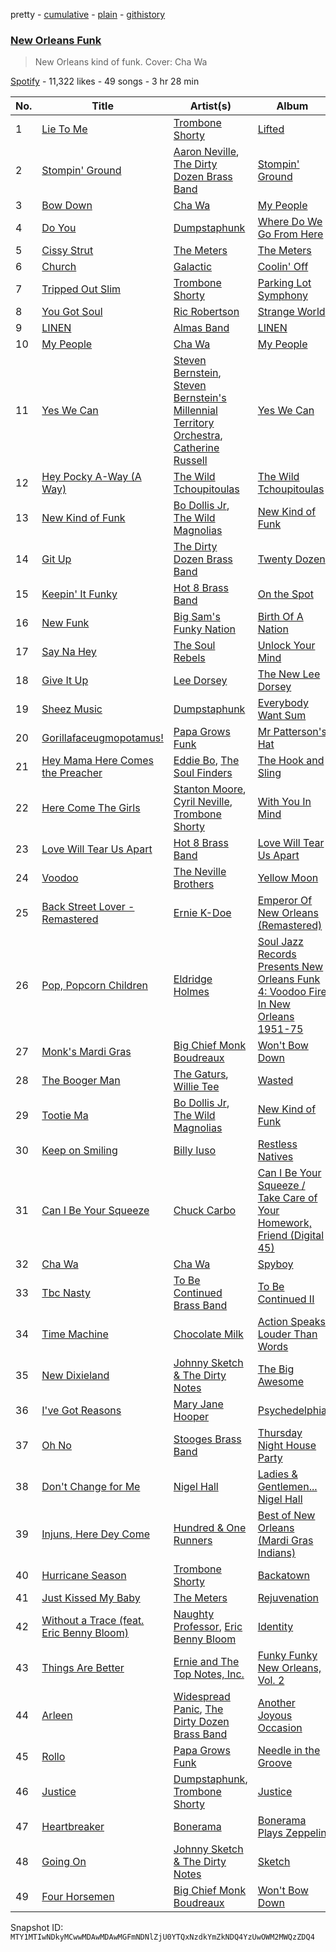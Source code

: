 pretty - [cumulative](/playlists/cumulative/37i9dQZF1DXd5zBnarWcy8.md) - [plain](/playlists/plain/37i9dQZF1DXd5zBnarWcy8) - [githistory](https://github.githistory.xyz/mackorone/spotify-playlist-archive/blob/main/playlists/plain/37i9dQZF1DXd5zBnarWcy8)

### [New Orleans Funk](https://open.spotify.com/playlist/37i9dQZF1DXd5zBnarWcy8)

> New Orleans kind of funk\. Cover: Cha Wa

[Spotify](https://open.spotify.com/user/spotify) - 11,322 likes - 49 songs - 3 hr 28 min

| No. | Title | Artist(s) | Album | Length |
|---|---|---|---|---|
| 1 | [Lie To Me](https://open.spotify.com/track/7c674n0AaxjWQiYv3g0TBG) | [Trombone Shorty](https://open.spotify.com/artist/37ZvFp654tY74Z1D2TLOGR) | [Lifted](https://open.spotify.com/album/4jGggj1AJxwhrVqm5oIJlh) | 4:10 |
| 2 | [Stompin' Ground](https://open.spotify.com/track/1tXkEoNUFLVfgAdfF4SsNC) | [Aaron Neville](https://open.spotify.com/artist/57ALvbCBaCkNlgTOSiUPdT), [The Dirty Dozen Brass Band](https://open.spotify.com/artist/6F6lawSnwGWWgdXFN7LXO7) | [Stompin' Ground](https://open.spotify.com/album/7BO9rd3sjrjgnEyGPjy5HB) | 4:31 |
| 3 | [Bow Down](https://open.spotify.com/track/75zPkWTK4UY6thDZEiFp3x) | [Cha Wa](https://open.spotify.com/artist/18OO8F6DbNshxJbZ5ugprO) | [My People](https://open.spotify.com/album/5Z1GzBZmKbok1f6iCacE6c) | 3:24 |
| 4 | [Do You](https://open.spotify.com/track/4YSfp2I61liqg6NtWTBrxp) | [Dumpstaphunk](https://open.spotify.com/artist/6LvO4vaTTJhCAdpITMpDvC) | [Where Do We Go From Here](https://open.spotify.com/album/4fd3Nnb4bn3rERllCnKFxR) | 4:52 |
| 5 | [Cissy Strut](https://open.spotify.com/track/0WSlOSMLJWoWUpWci9nnRb) | [The Meters](https://open.spotify.com/artist/2JRvXPGWiINrnJljNJhG5s) | [The Meters](https://open.spotify.com/album/1Nt14TE6bKZGzJrROip36y) | 3:06 |
| 6 | [Church](https://open.spotify.com/track/0MzO0c9Lr1d4mTUQtGhSJX) | [Galactic](https://open.spotify.com/artist/4rMUtWPGbE6waga7PQO0oQ) | [Coolin' Off](https://open.spotify.com/album/0xkOcQLjAB9PIEDrGbl4OI) | 5:53 |
| 7 | [Tripped Out Slim](https://open.spotify.com/track/7b3ceiH1Cy03cR0GtlqgHV) | [Trombone Shorty](https://open.spotify.com/artist/37ZvFp654tY74Z1D2TLOGR) | [Parking Lot Symphony](https://open.spotify.com/album/37KlzjSTrsjai1w1hfzsdV) | 2:19 |
| 8 | [You Got Soul](https://open.spotify.com/track/1vYUTYYAcf2LXSoXUHlRHB) | [Ric Robertson](https://open.spotify.com/artist/7euJV43X9MeQnoQFSELd25) | [Strange World](https://open.spotify.com/album/0pVNvF5LBcZFSPK6MXkEuz) | 3:27 |
| 9 | [LINEN](https://open.spotify.com/track/2Y5jO0YS2s1bmb7tYGKODq) | [Almas Band](https://open.spotify.com/artist/4SfatfmG6iq3aBk69x8D47) | [LINEN](https://open.spotify.com/album/4WJ1oqMhVKKfrmTgOmsuZk) | 4:43 |
| 10 | [My People](https://open.spotify.com/track/5Oyetsx1wOyE5P9WoyT6OA) | [Cha Wa](https://open.spotify.com/artist/18OO8F6DbNshxJbZ5ugprO) | [My People](https://open.spotify.com/album/5Z1GzBZmKbok1f6iCacE6c) | 3:50 |
| 11 | [Yes We Can](https://open.spotify.com/track/0y1ZUstwTl10V96fE6K3yH) | [Steven Bernstein](https://open.spotify.com/artist/5pCNKFvPUY8L47ExfM4WLj), [Steven Bernstein's Millennial Territory Orchestra](https://open.spotify.com/artist/4hhciHHoRTp619fuChfJeJ), [Catherine Russell](https://open.spotify.com/artist/7j46Sze6UWb7p41IqcYFAp) | [Yes We Can](https://open.spotify.com/album/5hJZQ77IHFsSefcc5nRw9e) | 6:29 |
| 12 | [Hey Pocky A\-Way \(A Way\)](https://open.spotify.com/track/6X7IfhMcE0yaYfsxjsuRTC) | [The Wild Tchoupitoulas](https://open.spotify.com/artist/1WE9X6cq7c067LtIvikUKx) | [The Wild Tchoupitoulas](https://open.spotify.com/album/5ZIIy56yYdZDkjI5tYma5L) | 3:59 |
| 13 | [New Kind of Funk](https://open.spotify.com/track/285YwutNH5xUdow96XhkIS) | [Bo Dollis Jr](https://open.spotify.com/artist/7amHzGsj8KS7mgAYCR8czW), [The Wild Magnolias](https://open.spotify.com/artist/2l1iG0JqpgXHYg3RpRsHNz) | [New Kind of Funk](https://open.spotify.com/album/5Hn5Gplj2tYu6OQz54lltJ) | 3:32 |
| 14 | [Git Up](https://open.spotify.com/track/56jMWNwEhXzatfZZmvLDLY) | [The Dirty Dozen Brass Band](https://open.spotify.com/artist/6F6lawSnwGWWgdXFN7LXO7) | [Twenty Dozen](https://open.spotify.com/album/5F2NuTif1Tz4cE47DKJbQA) | 5:56 |
| 15 | [Keepin' It Funky](https://open.spotify.com/track/14hdi3R1TVvH5qGEIZfMD0) | [Hot 8 Brass Band](https://open.spotify.com/artist/1lvVzEkQ4u72rrZ7bNUkcD) | [On the Spot](https://open.spotify.com/album/6aM9vFGgaEb2nGMorm3kFl) | 6:36 |
| 16 | [New Funk](https://open.spotify.com/track/16BdtvW5Wr8eFEyyy1istF) | [Big Sam's Funky Nation](https://open.spotify.com/artist/6Ydc3Hjjy7W964wZm2NX7G) | [Birth Of A Nation](https://open.spotify.com/album/2zOFhVE6qD8ikgNMwKb7DM) | 6:19 |
| 17 | [Say Na Hey](https://open.spotify.com/track/6s5hHr8EhNPZWDVXHBPcEC) | [The Soul Rebels](https://open.spotify.com/artist/10NEMYLJwVvYSvtvZn5Ipz) | [Unlock Your Mind](https://open.spotify.com/album/30DZF2u3CHEE3pWZibviRQ) | 4:03 |
| 18 | [Give It Up](https://open.spotify.com/track/4dUOAFN1Yk2TuslROwZcdX) | [Lee Dorsey](https://open.spotify.com/artist/0En4EEcDMJ5kaUCf1aZ9js) | [The New Lee Dorsey](https://open.spotify.com/album/2CQt3vL1SHnqxyZvoPQPUb) | 3:03 |
| 19 | [Sheez Music](https://open.spotify.com/track/6LKRuyVDn74fN6TemK7lyK) | [Dumpstaphunk](https://open.spotify.com/artist/6LvO4vaTTJhCAdpITMpDvC) | [Everybody Want Sum](https://open.spotify.com/album/14D2GvYb7WNfUuVA0nXjUD) | 4:48 |
| 20 | [Gorillafaceugmopotamus!](https://open.spotify.com/track/1mvVzDrHXM9F1gI9CVg9r2) | [Papa Grows Funk](https://open.spotify.com/artist/3HZGp40qZu7sjn5KswiU3Q) | [Mr Patterson's Hat](https://open.spotify.com/album/2Hx2VsjvbnEhC1UX0iTdZh) | 4:37 |
| 21 | [Hey Mama Here Comes the Preacher](https://open.spotify.com/track/5NkYVRo3pmlke8N0iFS45m) | [Eddie Bo](https://open.spotify.com/artist/6yJkbSRofSN6kk4BWaqlax), [The Soul Finders](https://open.spotify.com/artist/5i32E7qY43IHqFmuTh8RU8) | [The Hook and Sling](https://open.spotify.com/album/774axwKDolHngJIBnsgxMl) | 2:40 |
| 22 | [Here Come The Girls](https://open.spotify.com/track/3wiSzBv2UUK3skM74i22uM) | [Stanton Moore](https://open.spotify.com/artist/7bOHiKCHJ7mPMrSIiLMOIj), [Cyril Neville](https://open.spotify.com/artist/7gZpdFerSL21Z6544jJIzI), [Trombone Shorty](https://open.spotify.com/artist/37ZvFp654tY74Z1D2TLOGR) | [With You In Mind](https://open.spotify.com/album/3prIp8tw4hQx5nHmd9Uhya) | 4:06 |
| 23 | [Love Will Tear Us Apart](https://open.spotify.com/track/7n6pjSxN5rnIzNgr11zX7Z) | [Hot 8 Brass Band](https://open.spotify.com/artist/1lvVzEkQ4u72rrZ7bNUkcD) | [Love Will Tear Us Apart](https://open.spotify.com/album/25IyZfmmpK5FWSqvhla76M) | 3:36 |
| 24 | [Voodoo](https://open.spotify.com/track/465JohWeaz2FKbdKVmXvrJ) | [The Neville Brothers](https://open.spotify.com/artist/3d1olqhURDe8e5HOta1Qxg) | [Yellow Moon](https://open.spotify.com/album/5mk6XIaqIFbESIcfqh8GEF) | 4:27 |
| 25 | [Back Street Lover \- Remastered](https://open.spotify.com/track/6z4GZz4cXtW2bddSoFSHfQ) | [Ernie K\-Doe](https://open.spotify.com/artist/3ybBNyjii40yY104IZkcly) | [Emperor Of New Orleans \(Remastered\)](https://open.spotify.com/album/6Kzdp5ojEJ28KCebR4Kb6z) | 2:28 |
| 26 | [Pop, Popcorn Children](https://open.spotify.com/track/0YUzEKoTak7VHts4p1jglt) | [Eldridge Holmes](https://open.spotify.com/artist/25aWvOh8uTg8ZZSZvOPB9P) | [Soul Jazz Records Presents New Orleans Funk 4: Voodoo Fire In New Orleans 1951\-75](https://open.spotify.com/album/0U19UvTHNfTrxKlXe3FvcA) | 2:51 |
| 27 | [Monk's Mardi Gras](https://open.spotify.com/track/3ts8VLXkDDZhjXYTSOKB0J) | [Big Chief Monk Boudreaux](https://open.spotify.com/artist/6dEA9IhHWUof5HKLeYRGer) | [Won't Bow Down](https://open.spotify.com/album/5H5loW7aKraS3pVG4BnSLP) | 3:45 |
| 28 | [The Booger Man](https://open.spotify.com/track/0urdlB0O4g9GmevYMKt7y6) | [The Gaturs](https://open.spotify.com/artist/2EHyjVJsfQWhloS0nJErz9), [Willie Tee](https://open.spotify.com/artist/0J4hhNPKGkF96BvCakh2Ab) | [Wasted](https://open.spotify.com/album/2KGCGxusSMQukNV8mvGvFS) | 2:33 |
| 29 | [Tootie Ma](https://open.spotify.com/track/0xNdufdlEJeBDXAYv7xxgd) | [Bo Dollis Jr](https://open.spotify.com/artist/7amHzGsj8KS7mgAYCR8czW), [The Wild Magnolias](https://open.spotify.com/artist/2l1iG0JqpgXHYg3RpRsHNz) | [New Kind of Funk](https://open.spotify.com/album/5Hn5Gplj2tYu6OQz54lltJ) | 4:08 |
| 30 | [Keep on Smiling](https://open.spotify.com/track/2KNatZaPy6fOzas5TPf6Va) | [Billy Iuso](https://open.spotify.com/artist/2y2GDrJ10IXjf08XEls0zW) | [Restless Natives](https://open.spotify.com/album/2MNWfX3dYF1tQjHoz1JqWj) | 4:19 |
| 31 | [Can I Be Your Squeeze](https://open.spotify.com/track/5yJYA6dvIH4zmw7Ku2dn5f) | [Chuck Carbo](https://open.spotify.com/artist/4pbFsZJ317vxLwtAvmilGJ) | [Can I Be Your Squeeze / Take Care of Your Homework, Friend \(Digital 45\)](https://open.spotify.com/album/0HjvXbHZY3jjs0XyzX8gZo) | 2:29 |
| 32 | [Cha Wa](https://open.spotify.com/track/4N1XezxVYISff0Bxvelbpp) | [Cha Wa](https://open.spotify.com/artist/18OO8F6DbNshxJbZ5ugprO) | [Spyboy](https://open.spotify.com/album/5kjYBEXnL4PkBRAkgIGT9t) | 3:23 |
| 33 | [Tbc Nasty](https://open.spotify.com/track/6C4AWnzBJYtNdYKXubJWBg) | [To Be Continued Brass Band](https://open.spotify.com/artist/498ExqW7oTaW61i2ShV9a3) | [To Be Continued II](https://open.spotify.com/album/52NjIcq4D5sNpzwPIUpV4G) | 5:07 |
| 34 | [Time Machine](https://open.spotify.com/track/5KeIjgCucBbUvmJ0K4YU2n) | [Chocolate Milk](https://open.spotify.com/artist/3R2oR0SQba16AZZaoG94xe) | [Action Speaks Louder Than Words](https://open.spotify.com/album/2rcNrTFw6XnV95kVwmbyjc) | 4:34 |
| 35 | [New Dixieland](https://open.spotify.com/track/5tevPppMv8m87LfX3b0jZh) | [Johnny Sketch & The Dirty Notes](https://open.spotify.com/artist/4euiFJVFE4gijlrQl4b7DF) | [The Big Awesome](https://open.spotify.com/album/2tXbmUF9jIPqE4pPJQX7bP) | 3:57 |
| 36 | [I've Got Reasons](https://open.spotify.com/track/7Gmb33nmkxVETieoPSiukO) | [Mary Jane Hooper](https://open.spotify.com/artist/3I44vrVBXPqMTiY0Z5SkQm) | [Psychedelphia](https://open.spotify.com/album/5VhtqB6aBGOxY2TcL7qznX) | 3:08 |
| 37 | [Oh No](https://open.spotify.com/track/5zxsDWEyYC33HP6xjemJ8b) | [Stooges Brass Band](https://open.spotify.com/artist/6roac4vErdDz3KjVAAj034) | [Thursday Night House Party](https://open.spotify.com/album/5C3eJE2crvLBAkFHdj9hwZ) | 6:30 |
| 38 | [Don't Change for Me](https://open.spotify.com/track/6UzjPRT5j0abnEukKnxFVG) | [Nigel Hall](https://open.spotify.com/artist/04HwdlOSZ8Rnmp4D3vyjI2) | [Ladies & Gentlemen..\. Nigel Hall](https://open.spotify.com/album/0Hh14BVBAMbtgjOMAeC5Em) | 3:45 |
| 39 | [Injuns, Here Dey Come](https://open.spotify.com/track/1oGqcvkZPkxLndniVtqzRi) | [Hundred & One Runners](https://open.spotify.com/artist/1zRXkzU8uhUMu15HDbbF20) | [Best of New Orleans \(Mardi Gras Indians\)](https://open.spotify.com/album/2ePhoGYeyjsDw17HrDqlH8) | 5:16 |
| 40 | [Hurricane Season](https://open.spotify.com/track/10yqXWUbVgZy0XzonDOIgs) | [Trombone Shorty](https://open.spotify.com/artist/37ZvFp654tY74Z1D2TLOGR) | [Backatown](https://open.spotify.com/album/5J26uchSALEhy9xwkdeV5a) | 3:20 |
| 41 | [Just Kissed My Baby](https://open.spotify.com/track/1TB0dZqFRQsnf4fLLLRKQV) | [The Meters](https://open.spotify.com/artist/2JRvXPGWiINrnJljNJhG5s) | [Rejuvenation](https://open.spotify.com/album/3OoFKxuziLv3B3NxhEJwOW) | 4:43 |
| 42 | [Without a Trace \(feat\. Eric Benny Bloom\)](https://open.spotify.com/track/6oAoWCxAX63VZpAdk6Z2U1) | [Naughty Professor](https://open.spotify.com/artist/5oVhfa2J5GiPx2x0YTuJjI), [Eric Benny Bloom](https://open.spotify.com/artist/5iaAaY9BB6p5HFHdE8G0Ao) | [Identity](https://open.spotify.com/album/7dbOzAQXpNmzLTnjf2wGB5) | 4:31 |
| 43 | [Things Are Better](https://open.spotify.com/track/32wspsaaxv8cVqeHdJGfwI) | [Ernie and The Top Notes, Inc.](https://open.spotify.com/artist/0AetmnbULfArJpZ8cEC7Ua) | [Funky Funky New Orleans, Vol\. 2](https://open.spotify.com/album/1PYVnByGgRQtgmNbBoclHT) | 2:21 |
| 44 | [Arleen](https://open.spotify.com/track/3DeUYpweIXiJUnxCOB044F) | [Widespread Panic](https://open.spotify.com/artist/54SHZF2YS3W87xuJKSvOVf), [The Dirty Dozen Brass Band](https://open.spotify.com/artist/6F6lawSnwGWWgdXFN7LXO7) | [Another Joyous Occasion](https://open.spotify.com/album/3Gc7yVu81y4QdTESIAkvA9) | 4:46 |
| 45 | [Rollo](https://open.spotify.com/track/3z0Oe9fJsGnIJLL326WA3f) | [Papa Grows Funk](https://open.spotify.com/artist/3HZGp40qZu7sjn5KswiU3Q) | [Needle in the Groove](https://open.spotify.com/album/1zEF32fMPWEdwefmX2Mzw4) | 4:14 |
| 46 | [Justice](https://open.spotify.com/track/1OYRTU6qBHvf4TnFVgdzDA) | [Dumpstaphunk](https://open.spotify.com/artist/3ugJqEReL0yEhRyM4gYvbP), [Trombone Shorty](https://open.spotify.com/artist/37ZvFp654tY74Z1D2TLOGR) | [Justice](https://open.spotify.com/album/2OTNeV0bYLqLdXEUclQGgS) | 4:31 |
| 47 | [Heartbreaker](https://open.spotify.com/track/1cfZQ6Zssg8ASGhQvpclti) | [Bonerama](https://open.spotify.com/artist/29C6qd6bEW3SrWxANgjYNw) | [Bonerama Plays Zeppelin](https://open.spotify.com/album/0Lw4VdAQBPVcZKNDRFXmLI) | 5:50 |
| 48 | [Going On](https://open.spotify.com/track/6E6yIFd8X0XGCbjMHJ9mPH) | [Johnny Sketch & The Dirty Notes](https://open.spotify.com/artist/4euiFJVFE4gijlrQl4b7DF) | [Sketch](https://open.spotify.com/album/0yvRNAIe87HXEiQtxV3DmM) | 4:26 |
| 49 | [Four Horsemen](https://open.spotify.com/track/2rnxsfbS4peLw0ZP71YRO8) | [Big Chief Monk Boudreaux](https://open.spotify.com/artist/6dEA9IhHWUof5HKLeYRGer) | [Won't Bow Down](https://open.spotify.com/album/5H5loW7aKraS3pVG4BnSLP) | 6:47 |

Snapshot ID: `MTY1MTIwNDkyMCwwMDAwMDAwMGFmNDNlZjU0YTQxNzdkYmZkNDQ4YzUwOWM2MWQzZDQ4`
